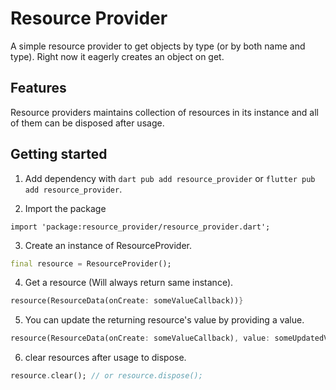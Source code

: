 # Resource Provider

A simple resource provider to get objects by type (or by both name and type). Right now it eagerly creates an object on get.


## Features

Resource providers maintains collection of resources in its instance and all of them can be disposed after usage.

## Getting started

1. Add dependency with `dart pub add resource_provider` or `flutter pub add resource_provider`.

2. Import the package

```
import 'package:resource_provider/resource_provider.dart';
```

3. Create an instance of ResourceProvider.

```dart
final resource = ResourceProvider();
```

4. Get a resource (Will always return same instance).
```dart
resource(ResourceData(onCreate: someValueCallback))}
```

5. You can update the returning resource's value by providing a value.
```dart
resource(ResourceData(onCreate: someValueCallback), value: someUpdatedValue)}
```

6. clear resources after usage to dispose.
```dart
resource.clear(); // or resource.dispose();
```
